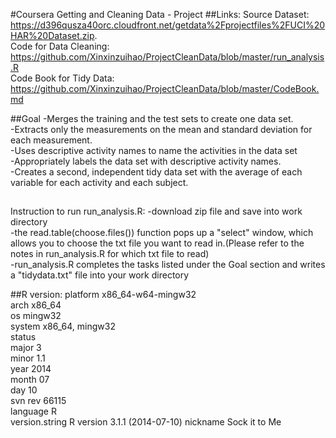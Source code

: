 #Coursera Getting and Cleaning Data - Project 
##Links:
Source Dataset: https://d396qusza40orc.cloudfront.net/getdata%2Fprojectfiles%2FUCI%20HAR%20Dataset.zip.                   
Code for Data Cleaning: https://github.com/Xinxinzuihao/ProjectCleanData/blob/master/run_analysis.R                          
Code Book for Tidy Data: https://github.com/Xinxinzuihao/ProjectCleanData/blob/master/CodeBook.md                            

##Goal
-Merges the training and the test sets to create one data set.                                                              
-Extracts only the measurements on the mean and standard deviation for each measurement.                              
-Uses descriptive activity names to name the activities in the data set                                                    
-Appropriately labels the data set with descriptive activity names.                                                  
-Creates a second, independent tidy data set with the average of each variable for each activity and each subject.       

##
Instruction to run run_analysis.R:
-download zip file and save into work directory                                                                           
-the read.table(choose.files()) function pops up a "select" window, which allows you to choose the txt file you want to read in.(Please refer to the notes in run_analysis.R for which txt file to read)                                                
-run_analysis.R completes the tasks listed under the Goal section and writes a "tidydata.txt" file into your work directory  

##R version:
platform       x86_64-w64-mingw32          
arch           x86_64                      
os             mingw32                     
system         x86_64, mingw32             
status                                     
major          3                           
minor          1.1                         
year           2014                        
month          07                          
day            10                          
svn rev        66115                       
language       R                           
version.string R version 3.1.1 (2014-07-10)
nickname       Sock it to Me       
